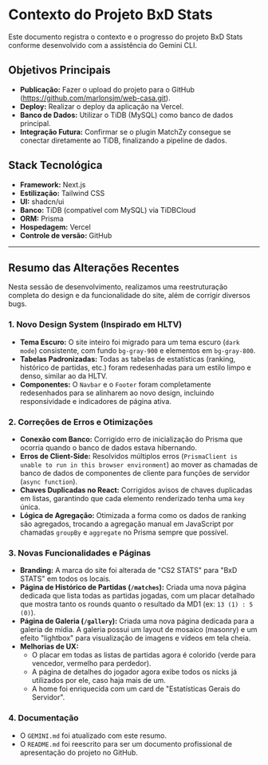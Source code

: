 # Contexto do Projeto BxD Stats

Este documento registra o contexto e o progresso do projeto BxD Stats conforme desenvolvido com a assistência do Gemini CLI.

## Objetivos Principais

- **Publicação:** Fazer o upload do projeto para o GitHub (https://github.com/marlonsjm/web-casa.git).
- **Deploy:** Realizar o deploy da aplicação na Vercel.
- **Banco de Dados:** Utilizar o TiDB (MySQL) como banco de dados principal.
- **Integração Futura:** Confirmar se o plugin MatchZy consegue se conectar diretamente ao TiDB, finalizando a pipeline de dados.

## Stack Tecnológica

- **Framework:** Next.js
- **Estilização:** Tailwind CSS
- **UI:** shadcn/ui
- **Banco:** TiDB (compatível com MySQL) via TiDBCloud
- **ORM:** Prisma
- **Hospedagem:** Vercel
- **Controle de versão:** GitHub

---

## Resumo das Alterações Recentes

Nesta sessão de desenvolvimento, realizamos uma reestruturação completa do design e da funcionalidade do site, além de corrigir diversos bugs.

### 1. Novo Design System (Inspirado em HLTV)

- **Tema Escuro:** O site inteiro foi migrado para um tema escuro (`dark mode`) consistente, com fundo `bg-gray-900` e elementos em `bg-gray-800`.
- **Tabelas Padronizadas:** Todas as tabelas de estatísticas (ranking, histórico de partidas, etc.) foram redesenhadas para um estilo limpo e denso, similar ao da HLTV.
- **Componentes:** O `Navbar` e o `Footer` foram completamente redesenhados para se alinharem ao novo design, incluindo responsividade e indicadores de página ativa.

### 2. Correções de Erros e Otimizações

- **Conexão com Banco:** Corrigido erro de inicialização do Prisma que ocorria quando o banco de dados estava hibernando.
- **Erros de Client-Side:** Resolvidos múltiplos erros (`PrismaClient is unable to run in this browser environment`) ao mover as chamadas de banco de dados de componentes de cliente para funções de servidor (`async function`).
- **Chaves Duplicadas no React:** Corrigidos avisos de chaves duplicadas em listas, garantindo que cada elemento renderizado tenha uma `key` única.
- **Lógica de Agregação:** Otimizada a forma como os dados de ranking são agregados, trocando a agregação manual em JavaScript por chamadas `groupBy` e `aggregate` no Prisma sempre que possível.

### 3. Novas Funcionalidades e Páginas

- **Branding:** A marca do site foi alterada de "CS2 STATS" para "BxD STATS" em todos os locais.
- **Página de Histórico de Partidas (`/matches`):** Criada uma nova página dedicada que lista todas as partidas jogadas, com um placar detalhado que mostra tanto os rounds quanto o resultado da MD1 (ex: `13 (1) : 5 (0)`).
- **Página de Galeria (`/gallery`):** Criada uma nova página dedicada para a galeria de mídia. A galeria possui um layout de mosaico (masonry) e um efeito "lightbox" para visualização de imagens e vídeos em tela cheia.
- **Melhorias de UX:**
  - O placar em todas as listas de partidas agora é colorido (verde para vencedor, vermelho para perdedor).
  - A página de detalhes do jogador agora exibe todos os nicks já utilizados por ele, caso haja mais de um.
  - A home foi enriquecida com um card de "Estatísticas Gerais do Servidor".

### 4. Documentação

- O `GEMINI.md` foi atualizado com este resumo.
- O `README.md` foi reescrito para ser um documento profissional de apresentação do projeto no GitHub.
